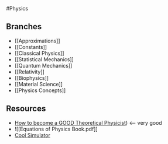 #Physics
## Branches
* [[Approximations]]
* [[Constants]]
* [[Classical Physics]]
* [[Statistical Mechanics]]
* [[Quantum Mechanics]]
* [[Relativity]]
* [[Biophysics]]
* [[Material Science]]
* [[Physics Concepts]]
## Resources
* [How to become a  GOOD Theoretical Physicist](https://webspace.science.uu.nl/~gadda001/goodtheorist/index.html)) <-- very good
* ![[Equations of Physics Book.pdf]]
* [Cool Simulator](https://app.physion.net/)